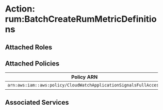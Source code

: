 # Action: rum:BatchCreateRumMetricDefinitions

## Attached Roles

## Attached Policies

| Policy ARN | Policy Name |
|------------|-------------|
| `arn:aws:iam::aws:policy/CloudWatchApplicationSignalsFullAccess` | [CloudWatchApplicationSignalsFullAccess](../policies.md#cloudwatchapplicationsignalsfullaccess) |

## Associated Services

